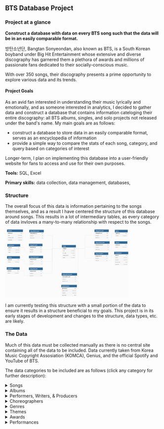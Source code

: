 ## BTS Database Project

### Project at a glance
**Construct a database with data on every BTS song such that the data will be in an easily comparable format.** 

방탄소년단, Bangtan Sonyeondan, also known as BTS, is a South Korean boyband under Big Hit Entertainment whose extensive and diverse discography has garnered them a plethora of awards and millions of passionate fans dedicated to their socially-conscious music. 

With over 350 songs, their discography presents a prime opportunity to explore various data and its trends.

#### Project Goals
As an avid fan interested in understanding their music lyrically and emotionally, and as someone interested in analytics, I decided to gather data and construct a database that contains information cateloging their entire discography: all BTS albums, singles, and solo projects not released under the band's name. My main goals are as follows:
- construct a database to store data in an easily comparable format, serves as an encyclopedia of information
- provide a simple way to compare the stats of each song, category, and query based on categories of interest

Longer-term, I plan on implementing this database into a user-friendly website for fans to access and use for their own purposes.

**Tools:** SQL, Excel

**Primary skills:** data collection, data management, databases, 
  
 ### Structure
The overall focus of this data is information pertaining to the songs themselves, and as a result I have centered the structure of this database around songs. This results in a lot of intermediary tables, as every category of data invloves a many-to-many relationship with respect to the songs. 

 <img src="images/btsdata_2.png" width=400>

I am currently testing this structure with a small portion of the data to ensure it results in a structure beneficial to my goals. This project is in its early stages of development and changes to the structure, data types, etc. are likely.

### The Data
Much of this data must be collected manually as there is no central site containing all of the data to be included. Data currently taken from Korea Music Copyright Assosiation (KOMCA), Genius, and the official Spotify and YouTube of BTS.

The data categories to be included are as follows (click any category for further description):

<details> 
   <summary> Songs </summary>

There are over 350 songs under BTS's name, including all original published singles and albums, remixes, and solo projects created by the members separate from BTS. 

<img src="images/songs1.png" width=300>
  
Many songs have multiple titles depending on the language and translation chosen; Baepsae for example, is often called crow-tit, try hard, or silver spoon. I will use the most common title and translations where necessary, but I may add a table for alternate titles in the future.
Songs frequently appear on multiple albums (and albums contain multiple songs, of course) so a many to many relationship is required between songs and albums.

Some songs have a remix (or several) which changes the overall genre of the original song, as well as having a different release date. I considered making remixes their own separate table with another many to many relationship, but I decided to use a classification column within songs instead. Then I could still sort by class to find all remixes, or by title to find all remixes of a song/to see if a song has a remix.
The "class" column this classification where there are three potential types of tracks: song (a traditional original song), skit (a spoken word track, usually featuring a conversation between the members), and remix (a remix of an original song).


The small portion of data I am currently working with spans two albums, Skool Luv Affair and Skool Luv Affair: Special Addition, choosen due to their overlap and feature of both a skit and remix, can be seen below.
<img src="images/songs_test.png" width=400>
</details>

<details> 
  <summary> Albums </summary>

There are 32 official albums created by BTS: 17 where the primary language is Korean, 14 in Japanese, and 1 in English. Non-BTS albums to be included are not yet on this table.
Repackaged and compilation albums are common within this discogrpahy, so songs are frequently shared between several albums.
  
<img src="images/albums_test.png" width=400>
</details>

<details> 
   <summary> Performers, Writers, & Producers </summary>
  
While the band has 7 members, not all are featured on every song; units such as rap-line and vocal-line, as well as other random groupings, solos, and separate artist features are common on most albums. 
This table begins with the 7 members, then common features (usually from within the company), then external features. 

The writers and producers overlap substantially (with the performers as well) so there is potential for turning these 3 into one table. However, the intermediary table would likely end up being very large with the possibility of 20 attributes per song, so for now they are separate tables.
</details>

<details> 
   <summary> Choreographers </summary> 
  
Many songs have choreography and i would like to credit those involved, but it is surprisingly difficult to find this information so it has been left out until I can find a reliable source.
</details>

<details> 
   <summary> Genres </summary> 
  
While the whole of bts' discography, especially when considered in contexts with other artists, is classified as kpop and sometimes hip-hop, dance pop, etc., their music has a variety of influences that are important for me to distinguish. Thus categorization is a bit subjective and given my lack of music genre knowledge, I will be asking others for their input via social media.
I could simplify this by having only one primary genre per song, but this wouldn't encapsulate the variety of influences within BTS's music, and also wouldn't allow for accurate search results when looking for or comparing songs.
</details>

<details> 
   <summary> Themes </summary> 
  
This is another subjective categorization which describes the overall motifs within each song. Songs will have more than one in general due to the complex themes and lyricism, as well as for ease of comparison.
</details>

<details> 
   <summary> Awards </summary> 
  
Many songs, especially title tracks, have been nominated for awards across several countries from the Melon Music Awards in Korea to the Grammies in the US.
songs nominated for awards in several countries by different academies, whether the award was received 
</details>
 
<details> 
   <summary> Performances </summary> 
  
I would like to know where and when each song has been performed live for fans on tours, concerts, award shows, and other events. There are many songs which have never been performed live and I want to be able to differentiate these, as well as see how often they perform certain songs. Sifting through nearly 10 years of information is going to take a while, so this category is on hold while I work on others.
</details>
